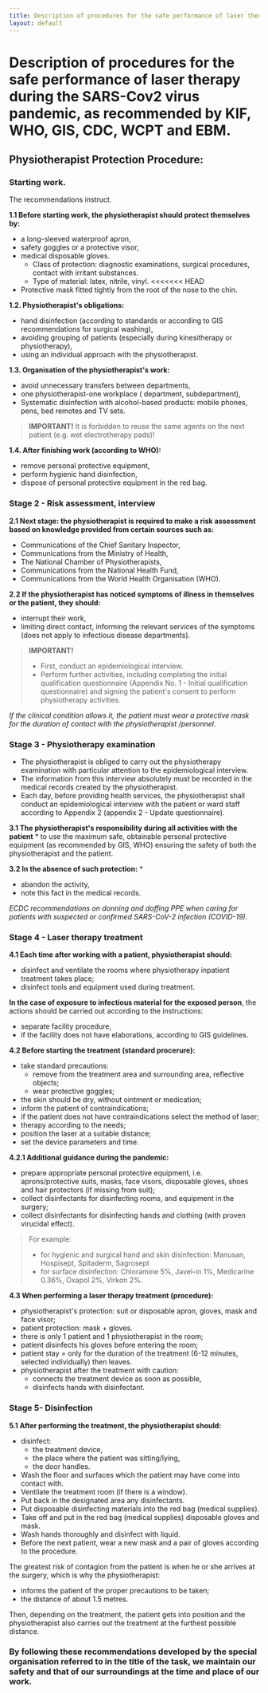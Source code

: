 ```yaml
---
title: Description of procedures for the safe performance of laser therapy during the SARS-Cov2 virus pandemic, as recommended by KIF, WHO, GIS, CDC, WCPT and EBM.
layout: default
---
```



# Description of procedures for the safe performance of laser therapy during the SARS-Cov2 virus pandemic, as recommended by KIF, WHO, GIS, CDC, WCPT and EBM. <!-- omit in toc --> 


## Physiotherapist Protection Procedure:

### Starting work.

The recommendations instruct.

**1.1 Before starting work, the physiotherapist should protect themselves by:**
- a long-sleeved waterproof apron,
- safety goggles or a protective visor,
- medical disposable gloves. 
  - Class of protection: diagnostic examinations, surgical procedures, contact with irritant substances. 
  - Type of material: latex, nitrile, vinyl.
<<<<<<< HEAD
- Protective mask fitted tightly from the root of the nose to the chin. 



**1.2. Physiotherapist's obligations:**
- hand disinfection (according to standards or according to GIS recommendations for surgical washing),
- avoiding grouping of patients (especially during kinesitherapy or physiotherapy),
- using an individual approach with the physiotherapist. 

**1.3. Organisation of the physiotherapist's work:**
- avoid unnecessary transfers between departments,
- one physiotherapist-one workplace ( department, subdepartment),
- Systematic disinfection with alcohol-based products: mobile phones, pens, bed remotes and TV sets. 

>**IMPORTANT!**
>It is forbidden to reuse the same agents on the next patient (e.g. wet electrotherapy pads)!

**1.4. After finishing work (according to WHO):**
- remove personal protective equipment,
- perform hygienic hand disinfection,
- dispose of personal protective equipment in the red bag.



### Stage 2 - Risk assessment, interview

**2.1 Next stage: the physiotherapist is required to make a risk assessment based on knowledge provided from certain sources such as:**
- Communications of the Chief Sanitary Inspector,
- Communications from the Ministry of Health,
- The National Chamber of Physiotherapists,
- Communications from the National Health Fund,
- Communications from the World Health Organisation (WHO).
 
**2.2 If the physiotherapist has noticed symptoms of illness in themselves or the patient, they should:**
- interrupt their work,
- limiting direct contact, informing the relevant services of the symptoms (does not apply to infectious disease departments).

>**IMPORTANT!** 
>- First, conduct an epidemiological interview.
>- Perform further activities, including completing the initial qualification questionnaire (Appendix No. 1 - Initial qualification questionnaire) and signing the patient's consent to perform physiotherapy activities.

*If the clinical condition allows it, the patient must wear a protective mask for the duration of contact with the physiotherapist /personnel.*



### Stage 3 - Physiotherapy examination

- The physiotherapist is obliged to carry out the physiotherapy examination with particular attention to the epidemiological interview. 
- The information from this interview absolutely must be recorded in the medical records created by the physiotherapist. 
- Each day, before providing health services, the physiotherapist shall conduct an epidemiological interview with the patient or ward staff according to Appendix 2 (appendix 2 - Update questionnaire).

**3.1 The physiotherapist's responsibility during all activities with the patient** * to use the maximum safe, obtainable personal protective equipment (as recommended by GIS, WHO) ensuring the safety of both the physiotherapist and the patient.

**3.2 In the absence of such protection:** *
- abandon the activity,
- note this fact in the medical records. 

*ECDC recommendations on donning and doffing PPE when caring for patients with suspected or confirmed SARS-CoV-2 infection (COVID-19).*



### Stage 4 - Laser therapy treatment

**4.1 Each time after working with a patient, physiotherapist should:**
- disinfect and ventilate the rooms where physiotherapy inpatient treatment takes place;
- disinfect tools and equipment used during treatment. 

**In the case of exposure to infectious material for the exposed person**, the actions should be carried out according to the instructions: 
- separate facility procedure,
- if the facility does not have elaborations, according to GIS guidelines. 

**4.2 Before starting the treatment (standard procerure):**
- take standard precautions:
  - remove from the treatment area and surrounding area, reflective objects; 
  - wear protective goggles; 
- the skin should be dry, without ointment or medication; 
- inform the patient of contraindications; 
- if the patient does not have contraindications select the method of laser;
- therapy according to the needs; 
- position the laser at a suitable distance;
- set the device parameters and time.

**4.2.1 Additional guidance during the pandemic:**
- prepare appropriate personal protective equipment, i.e. aprons/protective suits, masks, face visors, disposable gloves, shoes and hair protectors (if missing from suit);
- collect disinfectants for disinfecting rooms, and equipment in the surgery;
- collect disinfectants for disinfecting hands and clothing (with proven virucidal effect).
    
>For example:
>- for hygienic and surgical hand and skin disinfection: Manusan, Hospisept, Spitaderm, Sagrosept 
>- for surface disinfection: Chloramine 5%, Javel-in 1%, Medicarine 0.36%, Oxapol 2%, Virkon 2%.

**4.3 When performing a laser therapy treatment (procedure):**
- physiotherapist's protection: suit or disposable apron, gloves, mask and face visor;
- patient protection: mask + gloves.
- there is only 1 patient and 1 physiotherapist in the room;
- patient disinfects his gloves before entering the room;
- patient stay = only for the duration of the treatment (6-12 minutes, selected individually) then leaves.
- physiotherapist after the treatment with caution:
  - connects the treatment device as soon as possible,
  - disinfects hands with disinfectant. 



### Stage 5- Disinfection

**5.1 After performing the treatment, the physiotherapist should:** 
- disinfect:
  - the treatment device,
  - the place where the patient was sitting/lying,
  - the door handles.
- Wash the floor and surfaces which the patient may have come into contact with.
- Ventilate the treatment room (if there is a window).
- Put back in the designated area any disinfectants.
- Put disposable disinfecting materials into the red bag (medical supplies). 
- Take off and put in the red bag (medical supplies) disposable gloves and mask.
- Wash hands thoroughly and disinfect with liquid.
- Before the next patient, wear a new mask and a pair of gloves according to the procedure.

The greatest risk of contagion from the patient is when he or she arrives at the surgery, which is why the physiotherapist:
- informs the patient of the proper precautions to be taken;
- the distance of about 1.5 metres. 

Then, depending on the treatment, the patient gets into position and the physiotherapist also carries out the treatment at the furthest possible distance.


### By following these recommendations developed by the special organisation referred to in the title of the task, we maintain our safety and that of our surroundings at the time and place of our work. ###

